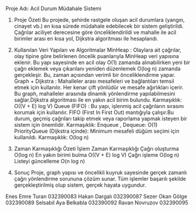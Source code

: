 Proje Adı: Acil Durum Müdahale Sistemi
1. Proje Özeti
Bu projede, şehirde rastgele oluşan acil durumlara (yangın, cinayet vb.) en kısa sürede müdahale edebilecek bir sistem geliştirildi. Çağrılar aciliyet derecesine göre önceliklendirildi ve mahalle ile acil birimler arası en kısa yol, Dijkstra algoritması ile hesaplandı.
2. Kullanılan Veri Yapıları ve Algoritmalar
MinHeap : Olaylara ait çağrılar, olay tipine göre belirlenen öncelik puanlarıyla MinHeap veri yapısına eklenir. Bu yapı sayesinde en acil olay O(1) zamanda alınabilirken yeni bir çağrı eklemek veya çıkarılanı yeniden düzenlemek O(log n) zamanda gerçekleşir. Bu, zaman açısından verimli bir önceliklendirme yapar.
Graph + Dijkstra : Mahalleler arası mesafeleri ve bağlantıları temsil etmek için kullanılır. Her kenar çift yönlüdür ve mesafe ağırlıkları içerir. Bu graph, mahalleler arasında dinamik yönlendirme yapılabilmesini sağlar.Dijkstra algoritması ile en yakın acil birim bulundu. Karmaşıklık: O((V + E) log V)
Queue (FIFO) : Bu yapı, işlenmiş acil çağrıların sırasını korumak için kullanılır. FIFO (First In First Out) mantığıyla çalışır.Bu durum, geçmiş çağrıları takip etmek veya raporlama yapmak isteyen bir sistem için önemlidir. Karmaşıklık: Enqueue , Dequeue: O(1)
PriorityQueue (Dijkstra içinde): Minimum mesafeli düğüm seçimi için kullanıldı. Karmaşıklık: O(log n)

3. Zaman Karmaşıklığı Özeti
İşlem	Zaman Karmaşıklığı
Çağrı oluşturma	O(log n)
En yakın birimi bulma	O((V + E) log V)
Çağrı işleme	O(log n)
Listeyi güncelleme	O(n log n)
4. Sonuç
Proje, graph yapısı ve öncelikli kuyruk sayesinde gerçek zamanlı çağrı yönlendirme sorununa çözüm sunar. Tüm işlemler başarılı şekilde gerçekleştirilmiş olup sistem, gerçek hayata uygundur.

Enes Emre Turan	032390083
Hakan Dargalı		032390087
Sezer Okan Gölge	032390089
Selsabil Aya Belkabla	032390092
Ravan Novruzov	032390095
